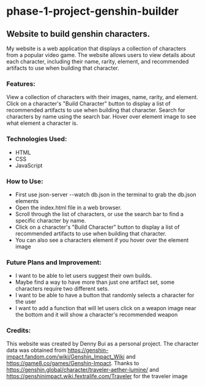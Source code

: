 # phase-1-project-genshin-builder
## Website to build genshin characters. 

My website is a web application that displays a collection of characters from a popular video game. The website allows users to view details about each character, including their name, rarity, element, and recommended artifacts to use when building that character.

### Features:
View a collection of characters with their images, name, rarity, and element.
Click on a character's "Build Character" button to display a list of recommended artifacts to use when building that character.
Search for characters by name using the search bar.
Hover over element image to see what element a character is.

### Technologies Used:
- HTML
- CSS
- JavaScript

### How to Use:
- First use json-server --watch db.json in the terminal to grab the db.json elements
- Open the index.html file in a web browser.
- Scroll through the list of characters, or use the search bar to find a specific character by name.
- Click on a character's "Build Character" button to display a list of recommended artifacts to use when building that character.
- You can also see a characters element if you hover over the element image

### Future Plans and Improvement:
- I want to be able to let users suggest their own builds.
- Maybe find a way to have more than just one artifact set, some characters require two different sets.
- I want to be able to have a button that randomly selects a character for the user
- I want to add a function that will let users click on a weapon image near the bottom and it will show a character's recommended weapon

### Credits:
This website was created by Denny Bui as a personal project. The character data was obtained from https://genshin-impact.fandom.com/wiki/Genshin_Impact_Wiki and https://game8.co/games/Genshin-Impact. Thanks to https://genshin.global/character/traveler-aether-lumine/ and https://genshinimpact.wiki.fextralife.com/Traveler for the traveler image